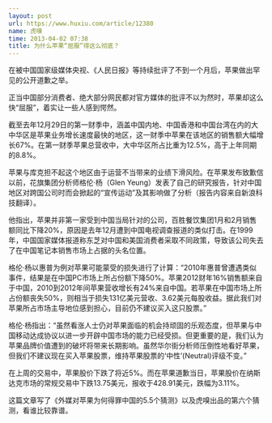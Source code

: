 ```yaml
---
layout: post
url: https://www.huxiu.com/article/12380
name: 虎嗅
time: 2013-04-02 07:38
title: 为什么苹果“屈服”得这么彻底？
---
```

在被中国国家级媒体央视、《人民日报》等持续批评了不到一个月后，苹果做出罕见的公开道歉之举。

正当中国部分消费者、绝大部分网民都对官方媒体的批评不以为然时，苹果却这么快“屈服”，着实让一些人感到愕然。

截至去年12月29日的第一财季中，涵盖中国内地、中国香港和中国台湾在内的大中华区是苹果业务增长速度最快的地区，这一财季中苹果在该地区的销售额大幅增长67%。在第一财季苹果总营收中，大中华区所占比重为12.5%，高于上年同期的8.8%。

苹果与库克担不起这个地区由于运营不当带来的业绩下滑风险。在苹果发布致歉信以前，花旗集团分析师格伦·杨（Glen Yeung）发表了自己的研究报告，针对中国地区对跨国公司时而会掀起的“宣传运动”及其影响做了分析（报告内容来自新浪科技翻译）。

他指出，苹果并非第一家受到中国当局针对的公司，百胜餐饮集团1月和2月销售额同比下降20%，原因是去年12月遭到中国电视调查报道的类似打击。在1999年，中国国家媒体报道称东芝对中国和美国消费者采取不同政策，导致该公司失去了在中国笔记本销售市场上占据的头名位置。

格伦·杨以惠普为例对苹果可能蒙受的损失进行了计算：“2010年惠普曾遭遇类似事件，结果是在中国PC市场上所占份额下降50%。苹果2012财年16%销售额来自于中国，2010到2012年间苹果营收增长有24%来自中国。若苹果在中国市场上所占份额丧失50%，则相当于损失131亿美元营收、3.62美元每股收益。据此我们对苹果所占市场主导地位感到担心，目前仍不建议买入这只股票。”

格伦·杨指出：“虽然看涨人士仍对苹果面临的机会持顽固的乐观态度，但苹果与中国移动达成协议以进一步开辟中国市场的能力已经受损。但更重要的是，我们认为苹果品牌价值遭到的破坏将带来长期影响。虽然华尔街分析师压倒性地看好苹果，但我们不建议现在买入苹果股票，维持苹果股票的‘中性’(Neutral)评级不变。”

在上周的交易中，苹果股价下跌了将近5%。而在苹果道歉当日，苹果股价在纳斯达克市场的常规交易中下跌13.75美元，报收于428.91美元，跌幅为3.11%。

这篇文章写了《外媒对苹果为何得罪中国的5.5个猜测》以及虎嗅出品的第六个猜测，看谁比较靠谱。

